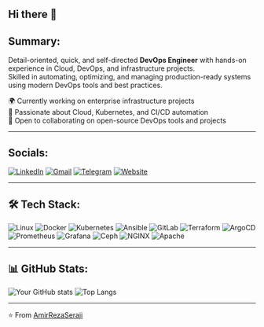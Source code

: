 ## Hi there 👋


## Summary:
Detail-oriented, quick, and self-directed **DevOps Engineer** with hands-on experience in Cloud, DevOps, and infrastructure projects.  
Skilled in automating, optimizing, and managing production-ready systems using modern DevOps tools and best practices.

🌍 Currently working on enterprise infrastructure projects  
🚀 Passionate about Cloud, Kubernetes, and CI/CD automation  
🤝 Open to collaborating on open-source DevOps tools and projects  

---

## Socials:

[![LinkedIn](https://img.shields.io/badge/LINKEDIN-blue?style=for-the-badge&logo=linkedin)](https://www.linkedin.com/in/amir-seraji/)
[![Gmail](https://img.shields.io/badge/GMAIL-D14836?style=for-the-badge&logo=gmail&logoColor=white)](mailto:dev.seraji@gmail.com)
[![Telegram](https://img.shields.io/badge/TELEGRAM-blue?style=for-the-badge&logo=telegram)](https://t.me/arseraji)
[![Website](https://img.shields.io/badge/PORTFOLIO-000000?style=for-the-badge&logo=About.me&logoColor=white)](https://linuxstack.ir)

---

## 🛠 Tech Stack:

![Linux](https://img.shields.io/badge/Linux-FCC624?style=for-the-badge&logo=linux&logoColor=black)
![Docker](https://img.shields.io/badge/Docker-2496ED?style=for-the-badge&logo=docker&logoColor=white)
![Kubernetes](https://img.shields.io/badge/Kubernetes-326CE5?style=for-the-badge&logo=kubernetes&logoColor=white)
![Ansible](https://img.shields.io/badge/Ansible-EE0000?style=for-the-badge&logo=ansible&logoColor=white)
![GitLab](https://img.shields.io/badge/GitLab-FC6D26?style=for-the-badge&logo=gitlab&logoColor=white)
![Terraform](https://img.shields.io/badge/Terraform-7B42BC?style=for-the-badge&logo=terraform&logoColor=white)
![ArgoCD](https://img.shields.io/badge/ArgoCD-32CD32?style=for-the-badge)
![Prometheus](https://img.shields.io/badge/Prometheus-E6522C?style=for-the-badge&logo=prometheus&logoColor=white)
![Grafana](https://img.shields.io/badge/Grafana-F46800?style=for-the-badge&logo=grafana&logoColor=white)
![Ceph](https://img.shields.io/badge/Ceph-FF0000?style=for-the-badge&logo=ceph&logoColor=white)
![NGINX](https://img.shields.io/badge/NGINX-009639?style=for-the-badge&logo=nginx&logoColor=white)
![Apache](https://img.shields.io/badge/Apache-D22128?style=for-the-badge&logo=apache&logoColor=white)

---

## 📊 GitHub Stats:

![Your GitHub stats](https://github-readme-stats.vercel.app/api?username=AmirRezaSeraji&show_icons=true&theme=radical)
![Top Langs](https://github-readme-stats.vercel.app/api/top-langs/?username=AmirRezaSeraji&layout=compact&theme=radical)

---

⭐️ From [AmirRezaSeraji](https://github.com/AmirRezaSeraji)
